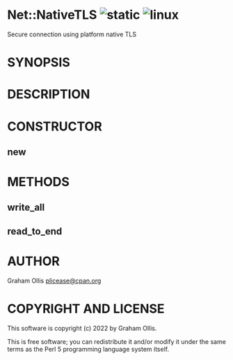 # Net::NativeTLS ![static](https://github.com/uperl/Net-NativeTLS/workflows/static/badge.svg) ![linux](https://github.com/uperl/Net-NativeTLS/workflows/linux/badge.svg)

Secure connection using platform native TLS

# SYNOPSIS

# DESCRIPTION

# CONSTRUCTOR

## new

# METHODS

## write\_all

## read\_to\_end

# AUTHOR

Graham Ollis <plicease@cpan.org>

# COPYRIGHT AND LICENSE

This software is copyright (c) 2022 by Graham Ollis.

This is free software; you can redistribute it and/or modify it under
the same terms as the Perl 5 programming language system itself.
